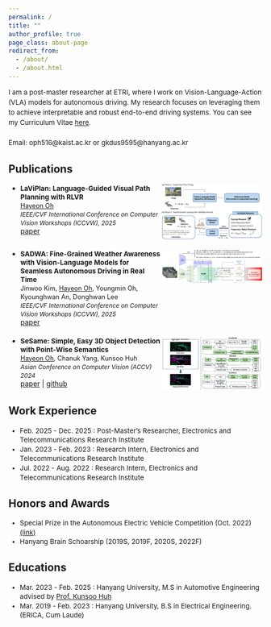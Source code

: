 ```yaml
---
permalink: /
title: ""
author_profile: true
page_class: about-page
redirect_from: 
  - /about/
  - /about.html
---
```


<div style="font-size: 0.95em; line-height: 1.5;">
I am a post-master researcher at ETRI, where I work on Vision-Language-Action (VLA) models for autonomous driving. My research focuses on leveraging them to achieve interpretable and robust end-to-end driving systems. You can see my Curriculum Vitae <a href="../assets/curriculum_vitae_HayeonOh.pdf">here</a>.<br><br>
Email: oph516@kaist.ac.kr or gkdus9595@hanyang.ac.kr
</div>




## Publications

- <div style="display: flex; align-items: flex-start; justify-content: space-between; margin-bottom: 20px;">
    <div>
      <span style="font-size: 0.95em;"><b>LaViPlan: Language-Guided Visual Path Planning with RLVR</b></span><br/>
      <span style="font-size: 0.9em;"><u>Hayeon Oh</u></span><br/>
      <span style="font-size: 0.85em;"><i>IEEE/CVF International Conference on Computer Vision Workshops (ICCVW</b>), 2025</i></span><br/>
      <a href="https://openaccess.thecvf.com/content/ICCV2025W/2COOOL/html/Oh_LaViPlan__Language-Guided_Visual_Path_Planning_with_RLVR_ICCVW_2025_paper.html">paper</a>
    </div>
    <img src="../assets/papers/laviplan.png" width="200px" />
  </div>

- <div style="display: flex; align-items: flex-start; justify-content: space-between; margin-bottom: 20px;">
    <div>
      <span style="font-size: 0.95em;"><b>SADWA: Fine-Grained Weather Awareness with Vision-Language Models for Seamless Autonomous Driving in Real Time</b></span><br/>
      <span style="font-size: 0.9em;">Jinwoo Kim, <u>Hayeon Oh</u>, Youngmin Oh, Kyounghwan An, Donghwan Lee</span><br/>
      <span style="font-size: 0.85em;"><i>IEEE/CVF International Conference on Computer Vision Workshops (ICCVW), 2025</i></span> <br/>
      <a href="https://openaccess.thecvf.com/content/ICCV2025W/2COOOL/html/Kim_SADWA_Fine-Grained_Weather_Awareness_with_Vision-Language_Models_for_Seamless_Autonomous_ICCVW_2025_paper.html">paper</a>
    </div>
    <img src="../assets/papers/sadwa.png" width="200px" />
  </div>

- <div style="display: flex; align-items: flex-start; justify-content: space-between; margin-bottom: 20px;">
    <div>
      <span style="font-size: 0.95em;"><b>SeSame: Simple, Easy 3D Object Detection with Point-Wise Semantics</b></span><br/>
      <span style="font-size: 0.9em;"><u>Hayeon Oh</u>, Chanuk Yang, Kunsoo Huh</span><br/>
      <span style="font-size: 0.85em;"><i>Asian Conference on Computer Vision (ACCV) 2024</i></span><br/>
      <a href="https://openaccess.thecvf.com/content/ACCV2024/html/O_SeSame_Simple_Easy_3D_Object_Detection_with_Point-Wise_Semantics_ACCV_2024_paper.html">paper</a> | <a href="https://github.com/OPhD-hahao/SeSame">github</a>
    </div>
    <img src="../assets/papers/sesame.png" width="200px" />
  </div>

## Work Experience

<ul style="font-size: 0.95em; line-height: 1.4;">
  <li>Feb. 2025 - Dec. 2025 : Post-Master’s Researcher, Electronics and Telecommunications Research Institute</li>
  <li>Jan. 2023 - Feb. 2023 : Research Intern, Electronics and Telecommunications Research Institute</li>
  <li>Jul. 2022 - Aug. 2022 : Research Intern, Electronics and Telecommunications Research Institute</li>
</ul>

## Honors and Awards

<ul style="font-size: 0.95em; line-height: 1.4;">
  <li>Special Prize in the Autonomous Electric Vehicle Competition (Oct. 2022) <a href="https://www.motorgraph.com/news/articleView.html?idxno=30990">(link)</a></li>
  <li>Hanyang Brain Schoarship (2019S, 2019F, 2020S, 2022F)</li>
</ul>

## Educations

<ul style="font-size: 0.95em; line-height: 1.4;">
  <li>Mar. 2023 - Feb. 2025 : Hanyang University, M.S in Automotive Engineering advised by <a href="https://scholar.google.com/citations?user=iRQAwt8AAAAJ&hl=ko">Prof. Kunsoo Huh</a></li>
  <li>Mar. 2019 - Feb. 2023 : Hanyang University, B.S in Electrical Engineering. (ERICA, Cum Laude)</li>
</ul>